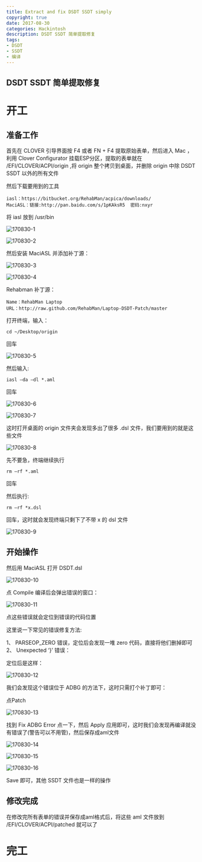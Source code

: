 ```yaml
---
title: Extract and fix DSDT SSDT simply
copyright: true
date: 2017-08-30
categories: Hackintosh
description: DSDT SSDT 简单提取修复
tags:
- DSDT
- SSDT
- 编译
---
```


## DSDT SSDT 简单提取修复
<!--more-->

# 开工
## 准备工作
首先在 CLOVER 引导界面按 F4 或者 FN + F4 提取原始表单，然后进入 Mac ，利用 Clover Configurator 挂载ESP分区，提取的表单就在 /EFI/CLOVER/ACPI/origin ,将 origin 整个拷贝到桌面，并删除 origin 中除 DSDT SSDT 以外的所有文件

然后下载要用到的工具

```
iasl：https://bitbucket.org/RehabMan/acpica/downloads/
MaciASL：链接:http://pan.baidu.com/s/1pKAksR5  密码:nxyr
```
  
将 iasl 放到 /usr/bin 

![170830-1](http://ovefvi4g3.bkt.clouddn.com/170830-1-1.png)

![170830-2](http://ovefvi4g3.bkt.clouddn.com/170830-2-1.png)

然后安装 MaciASL 并添加补丁源：

![170830-3](http://ovefvi4g3.bkt.clouddn.com/170830-3-1.png)

![170830-4](http://ovefvi4g3.bkt.clouddn.com/170830-4-1.png)

 Rehabman 补丁源：

```
Name：RehabMan Laptop 
URL：http://raw.github.com/RehabMan/Laptop-DSDT-Patch/master
```

打开终端，输入：

```
cd ~/Desktop/origin 
```

回车

![170830-5](http://ovefvi4g3.bkt.clouddn.com/170830-5-1.png)

然后输入:

```
iasl –da –dl *.aml 
```
  
回车

![170830-6](http://ovefvi4g3.bkt.clouddn.com/170830-6-1.png)

![170830-7](http://ovefvi4g3.bkt.clouddn.com/170830-7-1.png)

这时打开桌面的 origin 文件夹会发现多出了很多 .dsl 文件，我们要用到的就是这些文件

![170830-8](http://ovefvi4g3.bkt.clouddn.com/170830-8-1.png)

先不要急，终端继续执行

```
rm –rf *.aml 
```
  
回车

然后执行:

```
rm –rf *x.dsl 
```
  
回车，这时就会发现终端只剩下了不带 x 的 dsl 文件

![170830-9](http://ovefvi4g3.bkt.clouddn.com/170830-9-1.png)

## 开始操作
然后用 MaciASL 打开 DSDT.dsl 

![170830-10](http://ovefvi4g3.bkt.clouddn.com/170830-10-1.png)

点 Compile 编译后会弹出错误的窗口：

![170830-11](http://ovefvi4g3.bkt.clouddn.com/170830-11-1.png)

点这些错误就会定位到错误的代码位置

这里说一下常见的错误修复方法:

1、 PARSEOP_ZERO 错误，定位后会发现一堆 zero 代码，直接将他们删掉即可   
2、 Unexpected ‘}’ 错误：
    
定位后是这样：

![170830-12](http://ovefvi4g3.bkt.clouddn.com/170830-12-1.png)

我们会发现这个错误位于 ADBG 的方法下，这时只需打个补丁即可：
    
点Patch

![170830-13](http://ovefvi4g3.bkt.clouddn.com/170830-13-1.png)

找到 Fix ADBG Error 点一下，然后 Apply 应用即可，这时我们会发现再编译就没有错误了(警告可以不用管)，然后保存成aml文件

![170830-14](http://ovefvi4g3.bkt.clouddn.com/170830-14-1.png)

![170830-15](http://ovefvi4g3.bkt.clouddn.com/170830-15-1.png)

![170830-16](http://ovefvi4g3.bkt.clouddn.com/170830-16-1.png)

 Save 即可，其他 SSDT 文件也是一样的操作

## 修改完成
在修改完所有表单的错误并保存成aml格式后，将这些 aml 文件放到 /EFI/CLOVER/ACPI/patched 就可以了

# 完工


